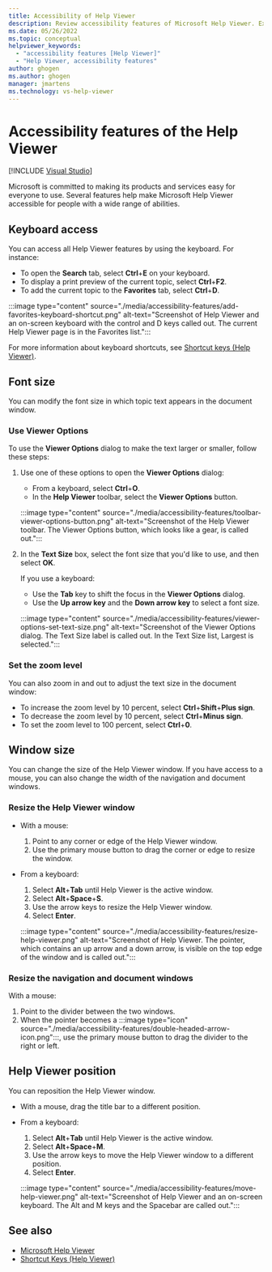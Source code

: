```yaml
---
title: Accessibility of Help Viewer
description: Review accessibility features of Microsoft Help Viewer. Examples include keyboard access, font size, window size, and Help Viewer position.
ms.date: 05/26/2022
ms.topic: conceptual
helpviewer_keywords:
  - "accessibility features [Help Viewer]"
  - "Help Viewer, accessibility features"
author: ghogen
ms.author: ghogen
manager: jmartens
ms.technology: vs-help-viewer
---
```

# Accessibility features of the Help Viewer

 [!INCLUDE [Visual Studio](~/includes/applies-to-version/vs-windows-only.md)]

Microsoft is committed to making its products and services easy for everyone to use. Several features help make Microsoft Help Viewer accessible for people with a wide range of abilities.

## Keyboard access

You can access all Help Viewer features by using the keyboard. For instance:

- To open the **Search** tab, select **Ctrl**+**E** on your keyboard.
- To display a print preview of the current topic, select **Ctrl**+**F2**.
- To add the current topic to the **Favorites** tab, select **Ctrl**+**D**.

:::image type="content" source="./media/accessibility-features/add-favorites-keyboard-shortcut.png" alt-text="Screenshot of Help Viewer and an on-screen keyboard with the control and D keys called out. The current Help Viewer page is in the Favorites list.":::

For more information about keyboard shortcuts, see [Shortcut keys (Help Viewer)](../help-viewer/shortcut-keys.md).

## Font size

You can modify the font size in which topic text appears in the document window.

### Use Viewer Options

To use the **Viewer Options** dialog to make the text larger or smaller, follow these steps:

1. Use one of these options to open the **Viewer Options** dialog:

   - From a keyboard, select **Ctrl**+**O**.
   - In the **Help Viewer** toolbar, select the **Viewer Options** button.

   :::image type="content" source="./media/accessibility-features/toolbar-viewer-options-button.png" alt-text="Screenshot of the Help Viewer toolbar. The Viewer Options button, which looks like a gear, is called out.":::

1. In the **Text Size** box, select the font size that you'd like to use, and then select **OK**.

   If you use a keyboard:

   - Use the **Tab** key to shift the focus in the **Viewer Options** dialog.
   - Use the **Up arrow key** and the **Down arrow key** to select a font size.

   :::image type="content" source="./media/accessibility-features/viewer-options-set-text-size.png" alt-text="Screenshot of the Viewer Options dialog. The Text Size label is called out. In the Text Size list, Largest is selected.":::

### Set the zoom level

You can also zoom in and out to adjust the text size in the document window:

- To increase the zoom level by 10 percent, select **Ctrl**+**Shift**+**Plus sign**.
- To decrease the zoom level by 10 percent, select **Ctrl**+**Minus sign**.
- To set the zoom level to 100 percent, select **Ctrl**+**0**.

## Window size

You can change the size of the Help Viewer window. If you have access to a mouse, you can also change the width of the navigation and document windows.

### Resize the Help Viewer window

- With a mouse:

  1. Point to any corner or edge of the Help Viewer window.
  1. Use the primary mouse button to drag the corner or edge to resize the window.

- From a keyboard:

  1. Select **Alt**+**Tab** until Help Viewer is the active window.
  1. Select **Alt**+**Space**+**S**.
  1. Use the arrow keys to resize the Help Viewer window.
  1. Select **Enter**.

  :::image type="content" source="./media/accessibility-features/resize-help-viewer.png" alt-text="Screenshot of Help Viewer. The pointer, which contains an up arrow and a down arrow, is visible on the top edge of the window and is called out.":::

### Resize the navigation and document windows

With a mouse:

1. Point to the divider between the two windows.
1. When the pointer becomes a :::image type="icon" source="./media/accessibility-features/double-headed-arrow-icon.png":::, use the primary mouse button to drag the divider to the right or left.

## Help Viewer position

You can reposition the Help Viewer window.

- With a mouse, drag the title bar to a different position.
- From a keyboard:

  1. Select **Alt**+**Tab** until Help Viewer is the active window.
  1. Select **Alt**+**Space**+**M**.
  1. Use the arrow keys to move the Help Viewer window to a different position.
  1. Select **Enter**.

  :::image type="content" source="./media/accessibility-features/move-help-viewer.png" alt-text="Screenshot of Help Viewer and an on-screen keyboard. The Alt and M keys and the Spacebar are called out.":::

## See also

- [Microsoft Help Viewer](../help-viewer/overview.md)
- [Shortcut Keys (Help Viewer)](../help-viewer/shortcut-keys.md)

